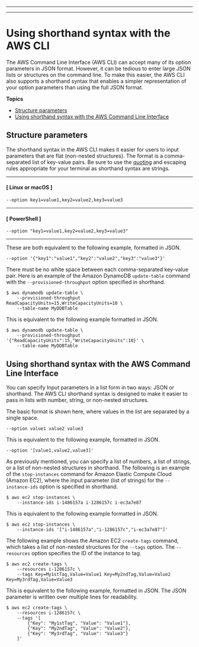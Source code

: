 --------

--------

# Using shorthand syntax with the AWS CLI<a name="cli-usage-shorthand"></a>

The AWS Command Line Interface \(AWS CLI\) can accept many of its option parameters in JSON format\. However, it can be tedious to enter large JSON lists or structures on the command line\. To make this easier, the AWS CLI also supports a shorthand syntax that enables a simpler representation of your option parameters than using the full JSON format\.

**Topics**
+ [Structure parameters](#shorthand-structure-parameters)
+ [Using shorthand syntax with the AWS Command Line Interface](#shorthand-list-parameters)

## Structure parameters<a name="shorthand-structure-parameters"></a>

The shorthand syntax in the AWS CLI makes it easier for users to input parameters that are flat \(non\-nested structures\)\. The format is a comma\-separated list of key\-value pairs\. Be sure to use the [quoting](cli-usage-parameters-quoting-strings.md) and escaping rules appropriate for your terminal as shorthand syntax are strings\.

------
#### [ Linux or macOS ]

```
--option key1=value1,key2=value2,key3=value3
```

------
#### [ PowerShell ]

```
--option "key1=value1,key2=value2,key3=value3"
```

------

These are both equivalent to the following example, formatted in JSON\.

```
--option '{"key1":"value1","key2":"value2","key3":"value3"}'
```

There must be no white space between each comma\-separated key\-value pair\. Here is an example of the Amazon DynamoDB `update-table` command with the `--provisioned-throughput` option specified in shorthand\.

```
$ aws dynamodb update-table \
    --provisioned-throughput ReadCapacityUnits=15,WriteCapacityUnits=10 \
    --table-name MyDDBTable
```

This is equivalent to the following example formatted in JSON\.

```
$ aws dynamodb update-table \
    --provisioned-throughput '{"ReadCapacityUnits":15,"WriteCapacityUnits":10}' \
    --table-name MyDDBTable
```

## Using shorthand syntax with the AWS Command Line Interface<a name="shorthand-list-parameters"></a>

You can specify Input parameters in a list form in two ways: JSON or shorthand\. The AWS CLI shorthand syntax is designed to make it easier to pass in lists with number, string, or non\-nested structures\. 

The basic format is shown here, where values in the list are separated by a single space\.

```
--option value1 value2 value3
```

This is equivalent to the following example, formatted in JSON\.

```
--option '[value1,value2,value3]'
```

As previously mentioned, you can specify a list of numbers, a list of strings, or a list of non\-nested structures in shorthand\. The following is an example of the `stop-instances` command for Amazon Elastic Compute Cloud \(Amazon EC2\), where the input parameter \(list of strings\) for the `--instance-ids` option is specified in shorthand\.

```
$ aws ec2 stop-instances \
    --instance-ids i-1486157a i-1286157c i-ec3a7e87
```

This is equivalent to the following example formatted in JSON\.

```
$ aws ec2 stop-instances \
    --instance-ids '["i-1486157a","i-1286157c","i-ec3a7e87"]'
```

The following example shows the Amazon EC2 `create-tags` command, which takes a list of non\-nested structures for the `--tags` option\. The `--resources` option specifies the ID of the instance to tag\.

```
$ aws ec2 create-tags \
    --resources i-1286157c \
    --tags Key=My1stTag,Value=Value1 Key=My2ndTag,Value=Value2 Key=My3rdTag,Value=Value3
```

This is equivalent to the following example, formatted in JSON\. The JSON parameter is written over multiple lines for readability\.

```
$ aws ec2 create-tags \
    --resources i-1286157c \
    --tags '[
        {"Key": "My1stTag", "Value": "Value1"},
        {"Key": "My2ndTag", "Value": "Value2"},
        {"Key": "My3rdTag", "Value": "Value3"}
    ]'
```